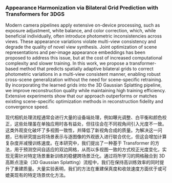 ### Appearance Harmonization via Bilateral Grid Prediction with Transformers for 3DGS

Modern camera pipelines apply extensive on-device processing, such as exposure adjustment, white balance, and color correction, which, while beneficial individually, often introduce photometric inconsistencies across views. These appearance variations violate multi-view consistency and degrade the quality of novel view synthesis. Joint optimization of scene representations and per-image appearance embeddings has been proposed to address this issue, but at the cost of increased computational complexity and slower training. In this work, we propose a transformer-based method that predicts spatially adaptive bilateral grids to correct photometric variations in a multi-view consistent manner, enabling robust cross-scene generalization without the need for scene-specific retraining. By incorporating the learned grids into the 3D Gaussian Splatting pipeline, we improve reconstruction quality while maintaining high training efficiency. Extensive experiments show that our approach outperforms or matches existing scene-specific optimization methods in reconstruction fidelity and convergence speed.

现代相机处理流程通常会进行大量的设备端处理，例如曝光调整、白平衡和颜色校正，这些处理虽在单独应用时各有益处，但往往会在不同视角间引入光度不一致。这类外观变化破坏了多视图一致性，并降低了新视角合成的质量。为解决这一问题，已有研究提出将场景表示与逐图像的外观嵌入进行联合优化，但这会增加计算复杂度并减慢训练速度。在本研究中，我们提出了一种基于 Transformer 的方法，用于预测空间自适应的双边网格，从而以多视图一致的方式校正光度变化，实现无需针对特定场景重新训练的稳健跨场景泛化。通过将所学习的网格融合到 3D 高斯点渲染（3D Gaussian Splatting）流程中，我们在保持高训练效率的同时提升了重建质量。大量实验表明，我们的方法在重建保真度和收敛速度方面优于或可媲美现有的特定场景优化方法。
